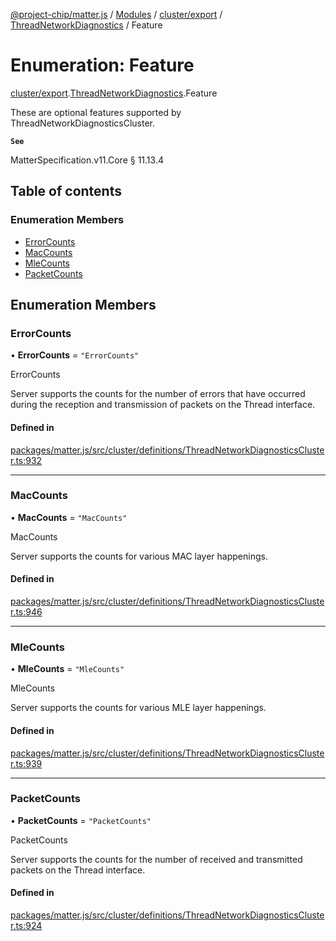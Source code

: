 [@project-chip/matter.js](../README.md) / [Modules](../modules.md) / [cluster/export](../modules/cluster_export.md) / [ThreadNetworkDiagnostics](../modules/cluster_export.ThreadNetworkDiagnostics.md) / Feature

# Enumeration: Feature

[cluster/export](../modules/cluster_export.md).[ThreadNetworkDiagnostics](../modules/cluster_export.ThreadNetworkDiagnostics.md).Feature

These are optional features supported by ThreadNetworkDiagnosticsCluster.

**`See`**

MatterSpecification.v11.Core § 11.13.4

## Table of contents

### Enumeration Members

- [ErrorCounts](cluster_export.ThreadNetworkDiagnostics.Feature.md#errorcounts)
- [MacCounts](cluster_export.ThreadNetworkDiagnostics.Feature.md#maccounts)
- [MleCounts](cluster_export.ThreadNetworkDiagnostics.Feature.md#mlecounts)
- [PacketCounts](cluster_export.ThreadNetworkDiagnostics.Feature.md#packetcounts)

## Enumeration Members

### ErrorCounts

• **ErrorCounts** = ``"ErrorCounts"``

ErrorCounts

Server supports the counts for the number of errors that have occurred during the reception and transmission
of packets on the Thread interface.

#### Defined in

[packages/matter.js/src/cluster/definitions/ThreadNetworkDiagnosticsCluster.ts:932](https://github.com/project-chip/matter.js/blob/558e12c94a201592c28c7bc0743705360b3e5ca6/packages/matter.js/src/cluster/definitions/ThreadNetworkDiagnosticsCluster.ts#L932)

___

### MacCounts

• **MacCounts** = ``"MacCounts"``

MacCounts

Server supports the counts for various MAC layer happenings.

#### Defined in

[packages/matter.js/src/cluster/definitions/ThreadNetworkDiagnosticsCluster.ts:946](https://github.com/project-chip/matter.js/blob/558e12c94a201592c28c7bc0743705360b3e5ca6/packages/matter.js/src/cluster/definitions/ThreadNetworkDiagnosticsCluster.ts#L946)

___

### MleCounts

• **MleCounts** = ``"MleCounts"``

MleCounts

Server supports the counts for various MLE layer happenings.

#### Defined in

[packages/matter.js/src/cluster/definitions/ThreadNetworkDiagnosticsCluster.ts:939](https://github.com/project-chip/matter.js/blob/558e12c94a201592c28c7bc0743705360b3e5ca6/packages/matter.js/src/cluster/definitions/ThreadNetworkDiagnosticsCluster.ts#L939)

___

### PacketCounts

• **PacketCounts** = ``"PacketCounts"``

PacketCounts

Server supports the counts for the number of received and transmitted packets on the Thread interface.

#### Defined in

[packages/matter.js/src/cluster/definitions/ThreadNetworkDiagnosticsCluster.ts:924](https://github.com/project-chip/matter.js/blob/558e12c94a201592c28c7bc0743705360b3e5ca6/packages/matter.js/src/cluster/definitions/ThreadNetworkDiagnosticsCluster.ts#L924)
